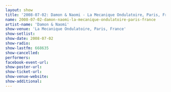 ```yaml
---
layout: show
title: '2008-07-02: Damon & Naomi - La Mecanique Ondulatoire, Paris, France'
name: 2008-07-02-damon-naomi-la-mecanique-ondulatoire-paris-france
artist-name: 'Damon & Naomi'
show-venue: 'La Mecanique Ondulatoire, Paris, France'
show-setlist: 
show-date: 2008-07-02
show-radio: 
show-lastfm: 668635
show-cancelled: 
performers: 
facebook-event-url: 
show-poster-url: 
show-ticket-url: 
show-venue-website: 
show-additional: 
---
```


